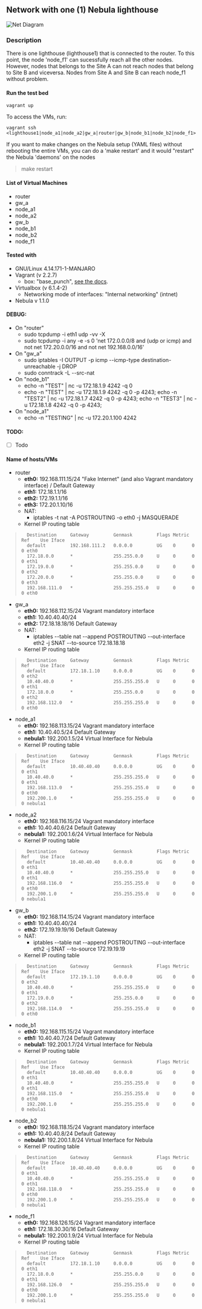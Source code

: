 ## Network with one (1) Nebula lighthouse
![Net Diagram](../docs/test_bed_v0.4-alpha.png  "Net Diagram")

### Description

There is one lighthouse (lighthouse1) that is connected to the router. To this point, the node 'node_f1' can sucessfully reach all the other nodes. However, nodes that belongs to the Site A can not reach nodes that belong to Site B and viceversa. Nodes from Site A and Site B can reach node_f1 without problem.

#### Run the test bed

	vagrant up
	
To access the VMs, run:

	vagrant ssh <lighthouse1|node_a1|node_a2|gw_a|router|gw_b|node_b1|node_b2|node_f1>

If you want to make changes on the Nebula setup (YAML files) without rebooting the entire VMs, you can do a 'make restart' and it would "restart" the Nebula 'daemons' on the nodes

>	make restart

#### List of Virtual Machines
- router
- gw_a
- node_a1
- node_a2
- gw_b
- node_b1
- node_b2
- node_f1

#### Tested with
- GNU/Linux 4.14.171-1-MANJARO
- Vagrant (v 2.2.7)
	- box: "base_punch", [see the docs](../boxes/README.md "see the docs").
- Virtualbox (v 6.1.4-2)
	- Networking mode of interfaces: "Internal networking" (intnet)
- Nebula v 1.1.0

#### DEBUG: 
- On "router"
	- sudo tcpdump -i eth1 udp -vv -X
	- sudo tcpdump -i any -e -s 0 'net 172.0.0.0/8 and (udp or icmp) and not net 172.20.0.0/16 and not net 192.168.0.0/16'	
- On "gw_a"
	- sudo iptables -I OUTPUT -p icmp --icmp-type destination-unreachable -j DROP
	- sudo conntrack -L --src-nat
- On "node_b1"
	- echo -n "TEST" | nc -u 172.18.1.9 4242 -q 0
	- echo -n "TEST" | nc -u 172.18.1.9 4242 -q 0 -p 4243; echo -n "TEST2" | nc -u 172.18.1.7 4242 -q 0 -p 4243; echo -n "TEST3" | nc -u 172.18.1.8 4242 -q 0 -p 4243;
- On "node_a1"
	- echo -n "TESTING" | nc -u 172.20.1.100 4242

#### TODO: 

- [ ] Todo

#### Name of hosts/VMs

- router
	- **eth0:** 192.168.111.15/24 "Fake Internet" (and also Vagrant mandatory interface) / Default Gateway
	- **eth1:** 172.18.1.1/16
	- **eth2:** 172.19.1.1/16
	- **eth3:** 172.20.1.10/16
	- NAT:
		- iptables -t nat -A POSTROUTING -o eth0 -j MASQUERADE
	- Kernel IP routing table
>		Destination     Gateway         Genmask         Flags Metric Ref    Use Iface
>		default         192.168.111.2   0.0.0.0         UG    0      0        0 eth0
>		172.18.0.0      *               255.255.0.0     U     0      0        0 eth1
>		172.19.0.0      *               255.255.0.0     U     0      0        0 eth2
>		172.20.0.0      *               255.255.0.0     U     0      0        0 eth3
>		192.168.111.0   *               255.255.255.0   U     0      0        0 eth0	
- gw_a
	- **eth0:** 192.168.112.15/24 Vagrant mandatory interface
	- **eth1:** 10.40.40.40/24
	- **eth2:** 172.18.18.18/16 Default Gateway
	- NAT:
		- iptables --table nat --append POSTROUTING --out-interface eth2 -j SNAT --to-source 172.18.18.18
	- Kernel IP routing table
>		Destination     Gateway         Genmask         Flags Metric Ref    Use Iface
>		default         172.18.1.10     0.0.0.0         UG    0      0        0 eth2
>		10.40.40.0      *               255.255.255.0   U     0      0        0 eth1
>		172.18.0.0      *               255.255.0.0     U     0      0        0 eth2
>		192.168.112.0   *               255.255.255.0   U     0      0        0 eth0	
- node_a1
	- **eth0:** 192.168.113.15/24 Vagrant mandatory interface
	- **eth1:** 10.40.40.5/24 Default Gateway
	- **nebula1:** 192.200.1.5/24 Virtual Interface for Nebula
	- Kernel IP routing table
>		Destination     Gateway         Genmask         Flags Metric Ref    Use Iface
>		default         10.40.40.40     0.0.0.0         UG    0      0        0 eth1
>		10.40.40.0      *               255.255.255.0   U     0      0        0 eth1
>		192.168.113.0   *               255.255.255.0   U     0      0        0 eth0
>		192.200.1.0     *               255.255.255.0   U     0      0        0 nebula1
- node_a2
	- **eth0:** 192.168.116.15/24 Vagrant mandatory interface
	- **eth1:** 10.40.40.6/24 Default Gateway
	- **nebula1:** 192.200.1.6/24 Virtual Interface for Nebula
	- Kernel IP routing table
>		Destination     Gateway         Genmask         Flags Metric Ref    Use Iface
>		default         10.40.40.40     0.0.0.0         UG    0      0        0 eth1
>		10.40.40.0      *               255.255.255.0   U     0      0        0 eth1
>		192.168.116.0   *               255.255.255.0   U     0      0        0 eth0
>		192.200.1.0     *               255.255.255.0   U     0      0        0 nebula1
- gw_b
	- **eth0:** 192.168.114.15/24 Vagrant mandatory interface
	- **eth1:** 10.40.40.40/24
	- **eth2:** 172.19.19.19/16 Default Gateway
	- NAT:
		- iptables --table nat --append POSTROUTING --out-interface eth2 -j SNAT --to-source 172.19.19.19
	- Kernel IP routing table		
>		Destination     Gateway         Genmask         Flags Metric Ref    Use Iface
>		default         172.19.1.10     0.0.0.0         UG    0      0        0 eth2
>		10.40.40.0      *               255.255.255.0   U     0      0        0 eth1
>		172.19.0.0      *               255.255.0.0     U     0      0        0 eth2
>		192.168.114.0   *               255.255.255.0   U     0      0        0 eth0
- node_b1
	- **eth0:** 192.168.115.15/24 Vagrant mandatory interface
	- **eth1:** 10.40.40.7/24 Default Gateway
	- **nebula1:** 192.200.1.7/24 Virtual Interface for Nebula
	- Kernel IP routing table
>		Destination     Gateway         Genmask         Flags Metric Ref    Use Iface
>		default         10.40.40.40     0.0.0.0         UG    0      0        0 eth1
>		10.40.40.0      *               255.255.255.0   U     0      0        0 eth1
>		192.168.115.0   *               255.255.255.0   U     0      0        0 eth0
>		192.200.1.0     *               255.255.255.0   U     0      0        0 nebula1
- node_b2
	- **eth0:** 192.168.118.15/24 Vagrant mandatory interface
	- **eth1:** 10.40.40.8/24 Default Gateway
	- **nebula1:** 192.200.1.8/24 Virtual Interface for Nebula
	- Kernel IP routing table
>		Destination     Gateway         Genmask         Flags Metric Ref    Use Iface
>		default         10.40.40.40     0.0.0.0         UG    0      0        0 eth1
>		10.40.40.0      *               255.255.255.0   U     0      0        0 eth1
>		192.168.118.0   *               255.255.255.0   U     0      0        0 eth0
>		192.200.1.0     *               255.255.255.0   U     0      0        0 nebula1
- node_f1
	- **eth0:** 192.168.126.15/24 Vagrant mandatory interface
	- **eth1:** 172.18.30.30/16 Default Gateway
	- **nebula1:** 192.200.1.9/24 Virtual Interface for Nebula
	- Kernel IP routing table
>		Destination     Gateway         Genmask         Flags Metric Ref    Use Iface
>		default         172.18.1.10     0.0.0.0         UG    0      0        0 eth1
>		172.18.0.0      *               255.255.0.0     U     0      0        0 eth1
>		192.168.126.0   *               255.255.255.0   U     0      0        0 eth0
>		192.200.1.0     *               255.255.255.0   U     0      0        0 nebula1
